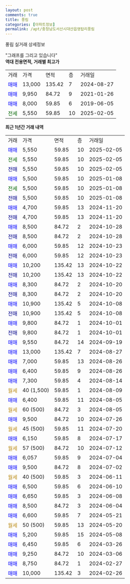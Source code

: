 ```yaml
---
layout: post
comments: true
title: 풍림
categories: [아파트정보]
permalink: /apt/충청남도서산시대산읍영탑리풍림
---
```


풍림 실거래 상세정보

<script type="text/javascript">
  google.charts.load('current', {'packages':['line', 'corechart']});
  google.charts.setOnLoadCallback(drawChart);

  function drawChart() {
    var data = new google.visualization.DataTable();
    data.addColumn('date', '거래일');
    data.addColumn('number', "매매");
    data.addColumn('number', "전세");
    data.addColumn('number', "전매");

    data.addRows([[new Date(Date.parse("2025-02-05")), 5550, null, null], [new Date(Date.parse("2025-02-05")), null, 5550, null], [new Date(Date.parse("2025-02-05")), null, null, 5550], [new Date(Date.parse("2025-01-08")), 5500, null, null], [new Date(Date.parse("2025-01-08")), null, 5500, null], [new Date(Date.parse("2025-01-08")), null, null, 5500], [new Date(Date.parse("2024-11-20")), 4700, null, null], [new Date(Date.parse("2024-11-20")), null, null, 4700], [new Date(Date.parse("2024-10-28")), 8500, null, null], [new Date(Date.parse("2024-10-28")), null, null, 8500], [new Date(Date.parse("2024-10-23")), 6000, null, null], [new Date(Date.parse("2024-10-23")), null, null, 6000], [new Date(Date.parse("2024-10-22")), 10200, null, null], [new Date(Date.parse("2024-10-22")), null, null, 10200], [new Date(Date.parse("2024-10-20")), 8300, null, null], [new Date(Date.parse("2024-10-20")), null, null, 8300], [new Date(Date.parse("2024-10-08")), 10900, null, null], [new Date(Date.parse("2024-10-08")), null, null, 10900], [new Date(Date.parse("2024-10-01")), 9800, null, null], [new Date(Date.parse("2024-10-01")), null, null, 9800], [new Date(Date.parse("2024-09-19")), 9550, null, null], [new Date(Date.parse("2024-08-27")), 13000, null, null], [new Date(Date.parse("2024-08-26")), 7000, null, null], [new Date(Date.parse("2024-08-26")), 6400, null, null], [new Date(Date.parse("2024-08-14")), 7300, null, null], [new Date(Date.parse("2024-08-09")), null, null, null], [new Date(Date.parse("2024-08-05")), 6400, null, null], [new Date(Date.parse("2024-08-05")), null, null, null], [new Date(Date.parse("2024-07-26")), 9500, null, null], [new Date(Date.parse("2024-07-20")), null, null, null], [new Date(Date.parse("2024-07-17")), 6150, null, null], [new Date(Date.parse("2024-07-12")), null, null, null], [new Date(Date.parse("2024-07-04")), 6057, null, null], [new Date(Date.parse("2024-07-02")), 9500, null, null], [new Date(Date.parse("2024-06-11")), null, null, null], [new Date(Date.parse("2024-06-10")), 6500, null, null], [new Date(Date.parse("2024-06-08")), 6650, null, null], [new Date(Date.parse("2024-06-04")), 8500, null, null], [new Date(Date.parse("2024-05-21")), 6600, null, null], [new Date(Date.parse("2024-05-20")), null, null, null], [new Date(Date.parse("2024-05-08")), 5200, null, null], [new Date(Date.parse("2024-03-26")), 6450, null, null], [new Date(Date.parse("2024-03-06")), 9250, null, null], [new Date(Date.parse("2024-02-27")), 8750, null, null], [new Date(Date.parse("2024-02-26")), 10000, null, null]]);

    var options = {
      hAxis: {
        format: 'yyyy/MM/dd'
      },    
      lineWidth: 0,
      pointsVisible: true,    
      title: '최근 1년간 유형별 실거래가 분포',
      legend: { position: 'bottom' }
    };

    var formatter = new google.visualization.NumberFormat({pattern:'###,###'} );
    formatter.format(data, 1);
    formatter.format(data, 2);
    
    setTimeout(function() {
        var chart = new google.visualization.LineChart(document.getElementById('columnchart_material'));
        chart.draw(data, (options));
        document.getElementById('loading').style.display = 'none';
    }, 200);
  }
</script>


<div id="loading" style="z-index:20; display: block; margin-left: 0px">"그래프를 그리고 있습니다"</div>
<div id="columnchart_material" style="width: 95%; margin-left: 0px; display: block"></div>
<!-- contents start -->
<b>역대 전용면적, 거래별 최고가</b>
<table class="sortable">
    <tr>
      <td>거래</td>
      <td>가격</td>
      <td>면적</td>
      <td>층</td>
      <td>거래일</td>
    </tr>
        <tr>
          <td><a style="color: blue">매매</a></td>
          <td>13,000</td>
          <td>135.42</td>
          <td>7</td>
          <td>2024-08-27</td>
        </tr>            <tr>
          <td><a style="color: blue">매매</a></td>
          <td>9,950</td>
          <td>84.72</td>
          <td>9</td>
          <td>2021-01-26</td>
        </tr>            <tr>
          <td><a style="color: blue">매매</a></td>
          <td>8,000</td>
          <td>59.85</td>
          <td>6</td>
          <td>2019-06-05</td>
        </tr>        
        <tr>
              <td><a style="color: darkgreen">전세</a></td>
              <td>5,550</td>
              <td>59.85</td>
              <td>10</td>
              <td>2025-02-05</td>
            </tr>        
    
</table>

<b>최근 1년간 거래 내역</b>

<table class="sortable">
    <tr>
      <td>거래</td>
      <td>가격</td>
      <td>면적</td>
      <td>층</td>
      <td>거래일</td>
    </tr>
    <tr>
      <td><a style="color: blue">매매</a></td>
      <td>5,550</td>
      <td>59.85</td>
      <td>10</td>
      <td>2025-02-05</td>
    </tr>          <tr>
      <td><a style="color: darkgreen">전세</a></td>
      <td>5,550</td>
      <td>59.85</td>
      <td>10</td>
      <td>2025-02-05</td>
    </tr>          <tr>
      <td><a style="color: darkblue">전매</a></td>
      <td>5,550</td>
      <td>59.85</td>
      <td>10</td>
      <td>2025-02-05</td>
    </tr>          <tr>
      <td><a style="color: blue">매매</a></td>
      <td>5,500</td>
      <td>59.85</td>
      <td>10</td>
      <td>2025-01-08</td>
    </tr>          <tr>
      <td><a style="color: darkgreen">전세</a></td>
      <td>5,500</td>
      <td>59.85</td>
      <td>10</td>
      <td>2025-01-08</td>
    </tr>          <tr>
      <td><a style="color: darkblue">전매</a></td>
      <td>5,500</td>
      <td>59.85</td>
      <td>10</td>
      <td>2025-01-08</td>
    </tr>          <tr>
      <td><a style="color: blue">매매</a></td>
      <td>4,700</td>
      <td>59.85</td>
      <td>13</td>
      <td>2024-11-20</td>
    </tr>          <tr>
      <td><a style="color: darkblue">전매</a></td>
      <td>4,700</td>
      <td>59.85</td>
      <td>13</td>
      <td>2024-11-20</td>
    </tr>          <tr>
      <td><a style="color: blue">매매</a></td>
      <td>8,500</td>
      <td>84.72</td>
      <td>2</td>
      <td>2024-10-28</td>
    </tr>          <tr>
      <td><a style="color: darkblue">전매</a></td>
      <td>8,500</td>
      <td>84.72</td>
      <td>2</td>
      <td>2024-10-28</td>
    </tr>          <tr>
      <td><a style="color: blue">매매</a></td>
      <td>6,000</td>
      <td>59.85</td>
      <td>12</td>
      <td>2024-10-23</td>
    </tr>          <tr>
      <td><a style="color: darkblue">전매</a></td>
      <td>6,000</td>
      <td>59.85</td>
      <td>12</td>
      <td>2024-10-23</td>
    </tr>          <tr>
      <td><a style="color: blue">매매</a></td>
      <td>10,200</td>
      <td>135.42</td>
      <td>13</td>
      <td>2024-10-22</td>
    </tr>          <tr>
      <td><a style="color: darkblue">전매</a></td>
      <td>10,200</td>
      <td>135.42</td>
      <td>13</td>
      <td>2024-10-22</td>
    </tr>          <tr>
      <td><a style="color: blue">매매</a></td>
      <td>8,300</td>
      <td>84.72</td>
      <td>2</td>
      <td>2024-10-20</td>
    </tr>          <tr>
      <td><a style="color: darkblue">전매</a></td>
      <td>8,300</td>
      <td>84.72</td>
      <td>2</td>
      <td>2024-10-20</td>
    </tr>          <tr>
      <td><a style="color: blue">매매</a></td>
      <td>10,900</td>
      <td>135.42</td>
      <td>5</td>
      <td>2024-10-08</td>
    </tr>          <tr>
      <td><a style="color: darkblue">전매</a></td>
      <td>10,900</td>
      <td>135.42</td>
      <td>5</td>
      <td>2024-10-08</td>
    </tr>          <tr>
      <td><a style="color: blue">매매</a></td>
      <td>9,800</td>
      <td>84.72</td>
      <td>1</td>
      <td>2024-10-01</td>
    </tr>          <tr>
      <td><a style="color: darkblue">전매</a></td>
      <td>9,800</td>
      <td>84.72</td>
      <td>1</td>
      <td>2024-10-01</td>
    </tr>          <tr>
      <td><a style="color: blue">매매</a></td>
      <td>9,550</td>
      <td>84.72</td>
      <td>14</td>
      <td>2024-09-19</td>
    </tr>          <tr>
      <td><a style="color: blue">매매</a></td>
      <td>13,000</td>
      <td>135.42</td>
      <td>7</td>
      <td>2024-08-27</td>
    </tr>          <tr>
      <td><a style="color: blue">매매</a></td>
      <td>7,000</td>
      <td>59.85</td>
      <td>13</td>
      <td>2024-08-26</td>
    </tr>          <tr>
      <td><a style="color: blue">매매</a></td>
      <td>6,400</td>
      <td>59.85</td>
      <td>9</td>
      <td>2024-08-26</td>
    </tr>          <tr>
      <td><a style="color: blue">매매</a></td>
      <td>7,300</td>
      <td>59.85</td>
      <td>4</td>
      <td>2024-08-14</td>
    </tr>          <tr>
      <td><a style="color: darkgoldenrod">월세</a></td>
      <td>40 (1,500)</td>
      <td>59.85</td>
      <td>1</td>
      <td>2024-08-09</td>
    </tr>          <tr>
      <td><a style="color: blue">매매</a></td>
      <td>6,400</td>
      <td>59.85</td>
      <td>11</td>
      <td>2024-08-05</td>
    </tr>          <tr>
      <td><a style="color: darkgoldenrod">월세</a></td>
      <td>60 (500)</td>
      <td>84.72</td>
      <td>3</td>
      <td>2024-08-05</td>
    </tr>          <tr>
      <td><a style="color: blue">매매</a></td>
      <td>9,500</td>
      <td>84.72</td>
      <td>10</td>
      <td>2024-07-26</td>
    </tr>          <tr>
      <td><a style="color: darkgoldenrod">월세</a></td>
      <td>45 (500)</td>
      <td>59.85</td>
      <td>11</td>
      <td>2024-07-20</td>
    </tr>          <tr>
      <td><a style="color: blue">매매</a></td>
      <td>6,150</td>
      <td>59.85</td>
      <td>8</td>
      <td>2024-07-17</td>
    </tr>          <tr>
      <td><a style="color: darkgoldenrod">월세</a></td>
      <td>57 (500)</td>
      <td>84.72</td>
      <td>10</td>
      <td>2024-07-12</td>
    </tr>          <tr>
      <td><a style="color: blue">매매</a></td>
      <td>6,057</td>
      <td>59.85</td>
      <td>9</td>
      <td>2024-07-04</td>
    </tr>          <tr>
      <td><a style="color: blue">매매</a></td>
      <td>9,500</td>
      <td>84.72</td>
      <td>8</td>
      <td>2024-07-02</td>
    </tr>          <tr>
      <td><a style="color: darkgoldenrod">월세</a></td>
      <td>40 (500)</td>
      <td>59.85</td>
      <td>3</td>
      <td>2024-06-11</td>
    </tr>          <tr>
      <td><a style="color: blue">매매</a></td>
      <td>6,500</td>
      <td>59.85</td>
      <td>6</td>
      <td>2024-06-10</td>
    </tr>          <tr>
      <td><a style="color: blue">매매</a></td>
      <td>6,650</td>
      <td>59.85</td>
      <td>3</td>
      <td>2024-06-08</td>
    </tr>          <tr>
      <td><a style="color: blue">매매</a></td>
      <td>8,500</td>
      <td>84.72</td>
      <td>3</td>
      <td>2024-06-04</td>
    </tr>          <tr>
      <td><a style="color: blue">매매</a></td>
      <td>6,600</td>
      <td>59.85</td>
      <td>7</td>
      <td>2024-05-21</td>
    </tr>          <tr>
      <td><a style="color: darkgoldenrod">월세</a></td>
      <td>50 (500)</td>
      <td>59.85</td>
      <td>13</td>
      <td>2024-05-20</td>
    </tr>          <tr>
      <td><a style="color: blue">매매</a></td>
      <td>5,200</td>
      <td>59.85</td>
      <td>15</td>
      <td>2024-05-08</td>
    </tr>          <tr>
      <td><a style="color: blue">매매</a></td>
      <td>6,450</td>
      <td>59.85</td>
      <td>6</td>
      <td>2024-03-26</td>
    </tr>          <tr>
      <td><a style="color: blue">매매</a></td>
      <td>9,250</td>
      <td>84.72</td>
      <td>10</td>
      <td>2024-03-06</td>
    </tr>          <tr>
      <td><a style="color: blue">매매</a></td>
      <td>8,750</td>
      <td>84.72</td>
      <td>1</td>
      <td>2024-02-27</td>
    </tr>          <tr>
      <td><a style="color: blue">매매</a></td>
      <td>10,000</td>
      <td>135.42</td>
      <td>3</td>
      <td>2024-02-26</td>
    </tr>      </table>
<!-- contents end -->    

